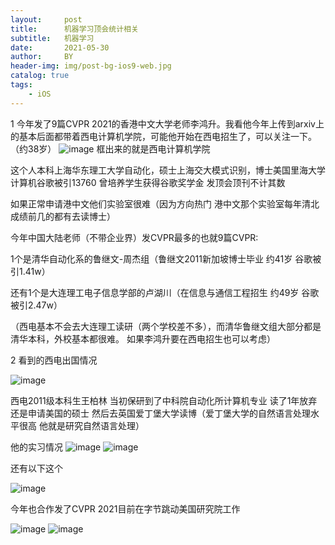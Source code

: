 ```yaml
---
layout:     post
title:      机器学习顶会统计相关
subtitle:   机器学习
date:       2021-05-30
author:     BY
header-img: img/post-bg-ios9-web.jpg
catalog: true
tags:
    - iOS
---
```

1 今年发了9篇CVPR 2021的香港中文大学老师李鸿升。我看他今年上传到arxiv上的基本后面都带着西电计算机学院，可能他开始在西电招生了，可以关注一下。（约38岁）
![image](https://user-images.githubusercontent.com/24884878/120094935-bea81700-c155-11eb-9d32-539518aa2611.png)
框出来的就是西电计算机学院

这个人本科上海华东理工大学自动化，硕士上海交大模式识别，博士美国里海大学计算机谷歌被引13760 曾培养学生获得谷歌奖学金 发顶会顶刊不计其数

如果正常申请港中文他们实验室很难（因为方向热门 港中文那个实验室每年清北成绩前几的都有去读博士）

今年中国大陆老师（不带企业界）发CVPR最多的也就9篇CVPR:

1个是清华自动化系的鲁继文-周杰组（鲁继文2011新加坡博士毕业 约41岁 谷歌被引1.41w）

还有1个是大连理工电子信息学部的卢湖川（在信息与通信工程招生 约49岁 谷歌被引2.47w）

（西电基本不会去大连理工读研（两个学校差不多），而清华鲁继文组大部分都是清华本科，外校基本都很难。    如果李鸿升要在西电招生也可以考虑）


2 看到的西电出国情况

![image](https://user-images.githubusercontent.com/24884878/120095001-0a5ac080-c156-11eb-95fb-1df29d4a155d.png)

西电2011级本科生王柏林   当初保研到了中科院自动化所计算机专业 读了1年放弃还是申请美国的硕士 然后去英国爱丁堡大学读博（爱丁堡大学的自然语言处理水平很高 他就是研究自然语言处理）

他的实习情况
![image](https://user-images.githubusercontent.com/24884878/120095051-4857e480-c156-11eb-8428-b988713211da.png)
![image](https://user-images.githubusercontent.com/24884878/120095058-5148b600-c156-11eb-8fa8-5c9da80fb4d3.png)


还有以下这个

![image](https://user-images.githubusercontent.com/24884878/120095087-70dfde80-c156-11eb-82aa-9f11aae6c181.png)

今年也合作发了CVPR 2021目前在字节跳动美国研究院工作

![image](https://user-images.githubusercontent.com/24884878/120095102-8fde7080-c156-11eb-8f0f-3744c9970199.png)
![image](https://user-images.githubusercontent.com/24884878/120095111-9bca3280-c156-11eb-8f04-309c5ecabf27.png)



